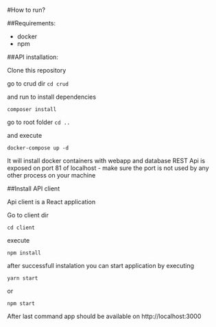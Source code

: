 #How to run?

##Requirements:
   - docker
   - npm
 

##API installation:

Clone this repository

go to crud dir
`cd crud`

and run to install dependencies

`composer install`

go to root folder
`cd ..`

and execute

`docker-compose up -d`

It will install docker containers with webapp and database 
REST Api is exposed on port 81 of localhost - make sure the port is not used by any other process on your machine

##Install API client

Api client is a React application

Go to client dir

`cd client`

execute

`npm install`

after successfull instalation you can start application by executing

`yarn start`

or 

`npm start`

After last command app should be available on http://localhost:3000


